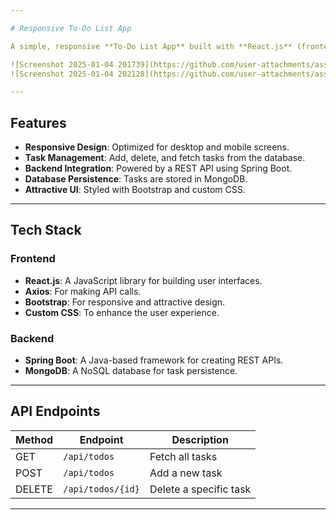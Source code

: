 ```yaml
---

# Responsive To-Do List App

A simple, responsive **To-Do List App** built with **React.js** (frontend), **Spring Boot** (backend), and **MongoDB** (database). This app allows users to add, delete, and fetch tasks, with the data persisted in a database.

![Screenshot 2025-01-04 201739](https://github.com/user-attachments/assets/4ae00d1e-4e9e-4e87-9483-d9280b18c503)
![Screenshot 2025-01-04 202128](https://github.com/user-attachments/assets/0d72cc43-88b1-4a32-ba3d-7cea0a545d1f)

---
```


## Features
- **Responsive Design**: Optimized for desktop and mobile screens.
- **Task Management**: Add, delete, and fetch tasks from the database.
- **Backend Integration**: Powered by a REST API using Spring Boot.
- **Database Persistence**: Tasks are stored in MongoDB.
- **Attractive UI**: Styled with Bootstrap and custom CSS.

---

## Tech Stack
### Frontend
- **React.js**: A JavaScript library for building user interfaces.
- **Axios**: For making API calls.
- **Bootstrap**: For responsive and attractive design.
- **Custom CSS**: To enhance the user experience.

### Backend
- **Spring Boot**: A Java-based framework for creating REST APIs.
- **MongoDB**: A NoSQL database for task persistence.

---

## API Endpoints
| Method | Endpoint             | Description          |
|--------|-----------------------|----------------------|
| GET    | `/api/todos`         | Fetch all tasks      |
| POST   | `/api/todos`         | Add a new task       |
| DELETE | `/api/todos/{id}`    | Delete a specific task |

---


